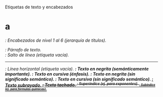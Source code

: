 Etiquetas de texto y encabezados
<h1> a <h6>: Encabezados de nivel 1 al 6 (jerarquía de títulos).
<p>: Párrafo de texto.
<br>: Salto de línea (etiqueta vacía).
<hr>: Línea horizontal (etiqueta vacía).
<strong>: Texto en negrita (semánticamente importante).
<em>: Texto en cursiva (énfasis).
<b>: Texto en negrita (sin significado semántico).
<i>: Texto en cursiva (sin significado semántico).
<u>: Texto subrayado.
<s>: Texto tachado.
<sup>: Superíndice (ej. para exponentes).
<sub>: Subíndice (ej. para fórmulas químicas).